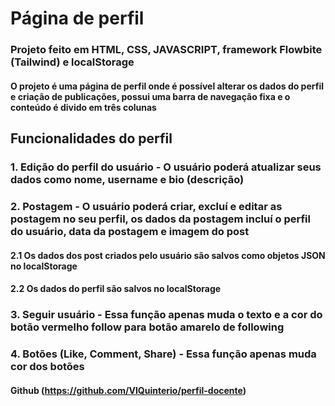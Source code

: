 # Página de perfil
### Projeto feito em HTML, CSS, JAVASCRIPT, framework Flowbite (Tailwind) e localStorage

#### O projeto é uma página de perfil onde é possível alterar os dados do perfil e criação de publicações, possui uma barra de navegação fixa e o conteúdo é divido em três colunas

## Funcionalidades do perfil
### 1. Edição do perfil do usuário - O usuário poderá atualizar seus dados como nome, username e bio (descrição)
### 2. Postagem - O usuário poderá criar, excluí e editar as postagem no seu perfil, os dados da postagem incluí o perfil do usuário, data da postagem e imagem do post
#### 2.1 Os dados dos post criados pelo usuário são salvos como objetos JSON no localStorage
#### 2.2 Os dados do perfil são salvos no localStorage
### 3. Seguir usuário - Essa função apenas muda o texto e a cor do botão vermelho follow para botão amarelo de following
### 4. Botões (Like, Comment, Share) - Essa função apenas muda cor dos botões

#### Github (https://github.com/VIQuinterio/perfil-docente)
